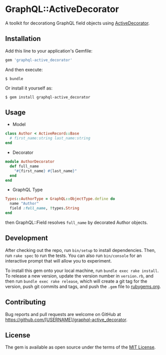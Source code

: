 # GraphQL::ActiveDecorator

A toolkit for decorationg GraphQL field objects using [ActiveDecorator](https://github.com/amatsuda/active_decorator).

## Installation

Add this line to your application's Gemfile:

```ruby
gem 'graphql-active_decorator'
```

And then execute:

    $ bundle

Or install it yourself as:

    $ gem install graphql-active_decorator

## Usage

- Model

```rb
class Author < ActiveRecord::Base
  # first_name:string last_name:string
end
```

- Decorator

```rb
module AuthorDecorator
  def full_name
    "#{first_name} #{last_name}"
  end
end
```

- GraphQL Type

```rb
Types::AuthorType = GraphQL::ObjectType.define do
  name "Author"
  field :full_name, !types.String
end
```

then GraphQL::Field resolves `full_name` by decorated Author objects.

## Development

After checking out the repo, run `bin/setup` to install dependencies. Then, run `rake spec` to run the tests. You can also run `bin/console` for an interactive prompt that will allow you to experiment.

To install this gem onto your local machine, run `bundle exec rake install`. To release a new version, update the version number in `version.rb`, and then run `bundle exec rake release`, which will create a git tag for the version, push git commits and tags, and push the `.gem` file to [rubygems.org](https://rubygems.org).

## Contributing

Bug reports and pull requests are welcome on GitHub at https://github.com/[USERNAME]/graphql-active_decorator.

## License

The gem is available as open source under the terms of the [MIT License](http://opensource.org/licenses/MIT).
